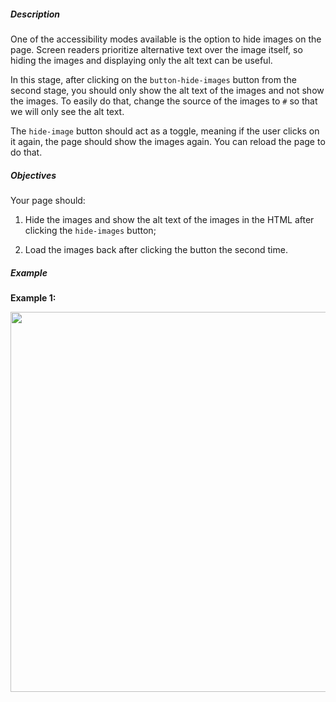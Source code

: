 <div class="step-text">
<p></p><h5 id="description">Description</h5><p>One of the accessibility modes available is the option to hide images on the page. Screen readers prioritize alternative text over the image itself, so hiding the images and displaying only the alt text can be useful.</p><p>In this stage, after clicking on the <code class="java">button-hide-images</code> button from the second stage, you should only show the alt text of the images and not show the images. To easily do that, change the source of the images to <code class="java">#</code> so that we will only see the alt text. </p><p>The <code class="java">hide-image</code> button should act as a toggle, meaning if the user clicks on it again, the page should show the images again. You can reload the page to do that.</p><h5 id="objectives">Objectives</h5><p>Your page should:</p><ol><li><p>Hide the images and show the alt text of the images in the HTML after clicking the <code class="java">hide-images</code> button;</p></li><li><p>Load the images back after clicking the button the second time.</p></li></ol><h5 id="example">Example</h5><p><strong>Example 1:</strong></p><p><picture><img alt="" height="608" src="https://ucarecdn.com/13191af7-efcb-48b9-aa38-9cd2ec3059f8/" width="1080"/></picture></p>
</div>